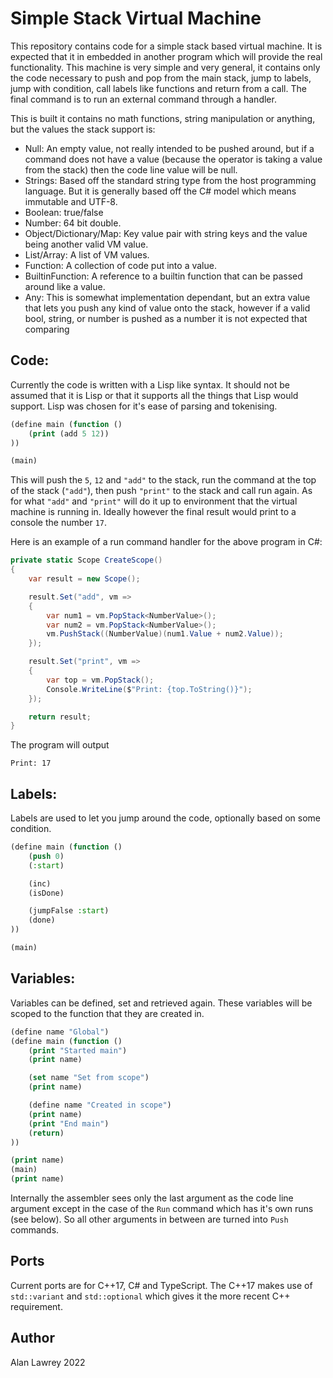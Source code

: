 Simple Stack Virtual Machine
=

This repository contains code for a simple stack based virtual machine. It is expected that it in embedded in another program which will provide the real functionality. This machine is very simple and very general, it contains only the code necessary to push and pop from the main stack, jump to labels, jump with condition, call labels like functions and return from a call. The final command is to run an external command through a handler.

This is built it contains no math functions, string manipulation or anything, but the values the stack support is:
- Null: An empty value, not really intended to be pushed around, but if a command does not have a value (because the operator is taking a value from the stack) then the code line value will be null.
- Strings: Based off the standard string type from the host programming language. But it is generally based off the C# model which means immutable and UTF-8.
- Boolean: true/false
- Number: 64 bit double.
- Object/Dictionary/Map: Key value pair with string keys and the value being another valid VM value.
- List/Array: A list of VM values.
- Function: A collection of code put into a value.
- BuiltinFunction: A reference to a builtin function that can be passed around like a value.
- Any: This is somewhat implementation dependant, but an extra value that lets you push any kind of value onto the stack, however if a valid bool, string, or number is pushed as a number it is not expected that comparing

Code:
-

Currently the code is written with a Lisp like syntax. It should not be assumed that it is Lisp or that it supports all the things that Lisp would support. Lisp was chosen for it's ease of parsing and tokenising.

```lisp
(define main (function ()
    (print (add 5 12))
))

(main)
```

This will push the `5`, `12` and `"add"` to the stack, run the command at the top of the stack (`"add"`), then push `"print"` to the stack and call run again. As for what `"add"` and `"print"` will do it up to environment that the virtual machine is running in. Ideally however the final result would print to a console the number `17`.

Here is an example of a run command handler for the above program in C#:
```csharp
private static Scope CreateScope()
{
    var result = new Scope();

    result.Set("add", vm =>
    {
        var num1 = vm.PopStack<NumberValue>();
        var num2 = vm.PopStack<NumberValue>();
        vm.PushStack((NumberValue)(num1.Value + num2.Value));
    });

    result.Set("print", vm =>
    {
        var top = vm.PopStack();
        Console.WriteLine($"Print: {top.ToString()}");
    });

    return result;
}
```

The program will output

```
Print: 17
```

Labels:
-

Labels are used to let you jump around the code, optionally based on some condition.

```lisp
(define main (function ()
    (push 0)
    (:start)

    (inc)
    (isDone)

    (jumpFalse :start)
    (done)
))

(main)
```

Variables:
-

Variables can be defined, set and retrieved again. These variables will be scoped to the function that they are created in.

```lisp
(define name "Global")
(define main (function ()
    (print "Started main")
    (print name)

    (set name "Set from scope")
    (print name)

    (define name "Created in scope")
    (print name)
    (print "End main")
    (return)
))

(print name)
(main)
(print name)
```

Internally the assembler sees only the last argument as the code line argument except in the case of the `Run` command which has it's own runs (see below). So all other arguments in between are turned into `Push` commands.

Ports
-

Current ports are for C++17, C# and TypeScript. The C++17 makes use of `std::variant` and `std::optional` which gives it the more recent C++ requirement.

Author
-
Alan Lawrey 2022

